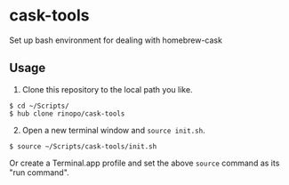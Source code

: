 # cask-tools
Set up bash environment for dealing with homebrew-cask

## Usage

1. Clone this repository to the local path you like.

```sh-session
$ cd ~/Scripts/
$ hub clone rinopo/cask-tools
```

2. Open a new terminal window and `source init.sh`.

```sh-session
$ source ~/Scripts/cask-tools/init.sh
```

Or create a Terminal.app profile and set the above `source` command as its  "run command".

